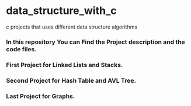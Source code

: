 # data_structure_with_c
 c projects that uses different data structure algorithms

### In this repository You can Find the Project description and the code files.

### First Project for Linked Lists and Stacks.

### Second Project for Hash Table and AVL Tree.

### Last Project for Graphs.
